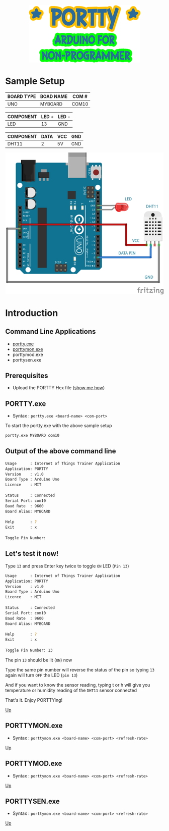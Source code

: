 <p align="center">
  <img src="https://github.com/krakenjriot/portty/blob/main/images/portty.png">
</p>

Sample Setup
============



| BOARD TYPE | BOAD NAME | COM # | 
| --------------- | --------------- | --------------- | 
| UNO     | MYBOARD | COM10 | 

| COMPONENT  |  LED + | LED - |
| --------------- | --------------- |  --------------- | 
| LED     | 13 | GND |


| COMPONENT	|  DATA | VCC	|	GND |
| --------------- | --------------- |  --------------- |   --------------- | 
| DHT11     | 2 | 5V | GND |


<img src="https://github.com/krakenjriot/portty/blob/main/images/led-sample.png" width="750" />    

Introduction 
============

Command Line Applications
--------------------
- [portty.exe](#PORTTY.exe)
- [porttymon.exe](#PORTTYMON.exe)
- porttymod.exe
- porttysen.exe

Prerequisites 
--------------------
- Upload the PORTTY Hex file  ([show me how](README-XLOADER.md))

PORTTY.exe
--------------------

- Syntax     : `portty.exe <board-name> <com-port>`
  
To start the portty.exe with the above sample setup

```sh
portty.exe MYBOARD com10
```

Output of the above command line
--------------------

```sh
Usage      : Internet of Things Trainer Application
Application: PORTTY
Version    : v1.0
Board Type : Arduino Uno
Licence    : MIT

Status     : Connected
Serial Port: com10
Baud Rate  : 9600
Board Alias: MYBOARD

Help       : ?
Exit       : x

Toggle Pin Number:
```

Let's test it now!
--------------------

Type `13` and press Enter key twice to toggle `ON` LED (`Pin 13`)

```sh
Usage      : Internet of Things Trainer Application
Application: PORTTY
Version    : v1.0
Board Type : Arduino Uno
Licence    : MIT

Status     : Connected
Serial Port: com10
Baud Rate  : 9600
Board Alias: MYBOARD

Help       : ?
Exit       : x

Toggle Pin Number: 13
```

The pin `13` should be lit (`ON`) now

Type the same pin number will reverse the status of the pin
so typing `13` again will turn `OFF` the LED (`pin 13`)

And if you want to know the sensor reading, typing t or h will give you temperature or humidity reading of the `DHT11` sensor connected
 
That's it. Enjoy PORTTYing! 

[Up](#Introduction)


PORTTYMON.exe
--------------------
- Syntax     : `porttymon.exe <board-name> <com-port> <refresh-rate>`




[Up](#Introduction)

 
PORTTYMOD.exe
--------------------
- Syntax     : `porttymon.exe <board-name> <com-port> <refresh-rate>`




[Up](#Introduction)
 
PORTTYSEN.exe
--------------------
- Syntax     : `porttymon.exe <board-name> <com-port> <refresh-rate>`



[Up](#Introduction) 

 
